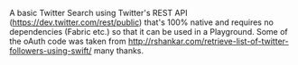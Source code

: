 A basic Twitter Search using Twitter's REST API (https://dev.twitter.com/rest/public) that's 100% native and requires no dependencies (Fabric etc.) so that it can be used in a Playground.  Some of the oAuth code was taken from http://rshankar.com/retrieve-list-of-twitter-followers-using-swift/ many thanks.  



